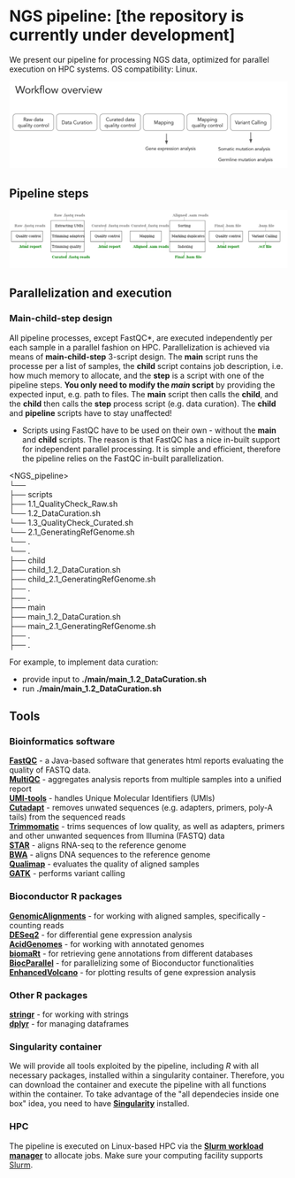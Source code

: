 # NGS pipeline: [the repository is currently under development]
We present our pipeline for processing NGS data, optimized for parallel execution on HPC systems. OS compatibility: Linux. 

![](https://github.com/madinajapakhova/NGS_pipeline/blob/main/workflow_overview.png)  

## Pipeline steps    
![](https://github.com/madinajapakhova/NGS_pipeline/blob/main/pipeline_processes.png)   

## Parallelization and execution   

### Main-child-step design    
All pipeline processes, except FastQC*, are executed independently per each sample in a parallel fashion on HPC. Parallelization is achieved via means of **main-child-step** 3-script design. The **main** script runs the processe per a list of samples, the **child** script contains job description, i.e. how much memory to allocate, and the **step** is a script with one of the pipeline steps. **You only need to modify the *main* script** by providing the expected input, e.g. path to files.  The **main** script then calls the **child**, and the **child** then calls the **step** process script (e.g. data curation). The **child** and **pipeline** scripts have to stay unaffected!   

* Scripts using FastQC have to be used on their own - without the **main** and **child** scripts. The reason is that FastQC has a nice in-built support for independent parallel processing. It is simple and efficient, therefore the pipeline relies on the FastQC in-built parallelization. 

<NGS_pipeline>         
└── <runfolder>            
    ├── scripts            
        ├── 1.1_QualityCheck_Raw.sh            
        └── 1.2_DataCuration.sh              
        └── 1.3_QualityCheck_Curated.sh               
        └── 2.1_GeneratingRefGenome.sh               
        └── .           
        └── .          
    ├── child             
        ├── child_1.2_DataCuration.sh          
        ├── child_2.1_GeneratingRefGenome.sh           
        ├── .          
        ├── .          
    ├── main          
        ├── main_1.2_DataCuration.sh           
        ├── main_2.1_GeneratingRefGenome.sh        
        ├── .        
        ├── .         

For example, to implement data curation:           
  - provide input to **./main/main_1.2_DataCuration.sh**          
  - run **./main/main_1.2_DataCuration.sh**      
        
## Tools 
### Bioinformatics software    
[**FastQC**](https://www.bioinformatics.babraham.ac.uk/projects/fastqc/) - a Java-based software that generates html reports evaluating the quality of FASTQ data.        
[**MultiQC**](https://multiqc.info/) - aggregates analysis reports from multiple samples into a unified report       
[**UMI-tools**](https://umi-tools.readthedocs.io/en/latest/) - handles Unique Molecular Identifiers (UMIs)               
[**Cutadapt**](https://cutadapt.readthedocs.io/en/stable/) - removes unwated sequences (e.g. adapters, primers, poly-A tails) from the sequenced reads            
[**Trimmomatic**](http://www.usadellab.org/cms/uploads/supplementary/Trimmomatic/TrimmomaticManual_V0.32.pdf) - trims sequences of low quality, as well as adapters, primers and other unwanted sequences from Illumina (FASTQ) data             
[**STAR**](https://github.com/alexdobin/STAR) - aligns RNA-seq to the reference genome       
[**BWA**](https://bio-bwa.sourceforge.net/) - aligns DNA sequences to the reference genome      
[**Qualimap**](http://qualimap.conesalab.org/) - evaluates the quality of aligned samples        
[**GATK**](https://gatk.broadinstitute.org/hc/en-us) - performs variant calling     

### Bioconductor R packages   
[**GenomicAlignments**](https://bioconductor.org/packages/release/bioc/html/GenomicAlignments.html) - for working with aligned samples, specifically - counting reads     
[**DESeq2**](https://bioconductor.org/packages/release/bioc/html/DESeq2.html) - for differential gene expression analysis   
[**AcidGenomes**](https://github.com/acidgenomics/r-acidgenomes) - for working with annotated genomes        
[**biomaRt**](https://bioconductor.org/packages/release/bioc/html/biomaRt.html) - for retrieving gene annotations from different databases      
[**BiocParallel**](https://bioconductor.org/packages/release/bioc/html/BiocParallel.html) - for parallelizing some of Bioconductor functionalities           
[**EnhancedVolcano**](https://bioconductor.org/packages/release/bioc/html/EnhancedVolcano.html) - for plotting results of gene expression analysis           

### Other R packages      
[**stringr**](https://stringr.tidyverse.org/) - for working with strings     
[**dplyr**](https://cran.r-project.org/web/packages/dplyr/index.html) - for managing dataframes       

### Singularity container    
We will provide all tools exploited by the pipeline, including $R$ with all necessary packages, installed within a singularity container. Therefore, you can download the container and execute the pipeline with all functions within the container. To take advantage of the "all dependecies inside one box" idea, you need to have [**Singularity**](https://docs.sylabs.io/guides/3.5/user-guide/introduction.html) installed.  


### HPC   
The pipeline is executed on Linux-based HPC via the [**Slurm workload manager**](https://slurm.schedmd.com/sbatch.html) to allocate jobs. Make sure your computing facility supports [Slurm](https://slurm.schedmd.com/sbatch.html).             

